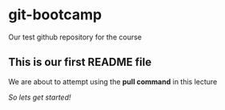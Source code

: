 # git-bootcamp
Our test github repository for the course
## This is our first README file
We are about to attempt using the **pull command** in this lecture

*So lets get started!*
